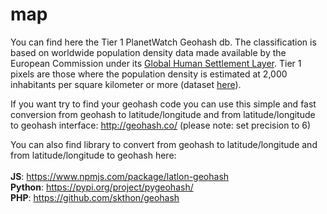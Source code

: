 # map

You can find here the Tier 1 PlanetWatch Geohash db. The classification is based on worldwide population density data made available by the European Commission under its <a href="https://ghsl.jrc.ec.europa.eu/download.php?ds=pop">Global Human Settlement Layer</a>. Tier 1 pixels are those where the population density is estimated at 2,000 inhabitants per square kilometer or more (dataset <a href="https://cidportal.jrc.ec.europa.eu/ftp/jrc-opendata/GHSL/GHS_POP_MT_GLOBE_R2019A/GHS_POP_E2015_GLOBE_R2019A_4326_30ss/V1-0/GHS_POP_E2015_GLOBE_R2019A_4326_30ss_V1_0.zip">here</a>).

If you want try to find your geohash code you can use this simple and fast conversion from geohash to latitude/longitude and from latitude/longitude to geohash interface: http://geohash.co/  (please note: set precision to 6)

You can also find library to convert from geohash to latitude/longitude and from latitude/longitude to geohash here:<br><br>
<b>JS</b>: https://www.npmjs.com/package/latlon-geohash<br>
<b>Python</b>: https://pypi.org/project/pygeohash/<br>
<b>PHP</b>: https://github.com/skthon/geohash
